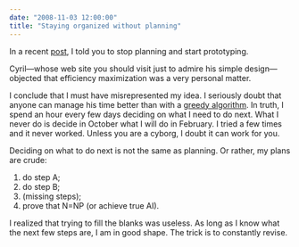 ```yaml
---
date: "2008-11-03 12:00:00"
title: "Staying organized without planning"
---
```




In a recent [post](http://www.daniel-lemire.com/blog/archives/2008/10/13/cool-software-design-insight-6/), I told you to stop planning and start prototyping.

Cyril&#8212;whose web site you should visit just to admire his simple design&#8212;objected that efficiency maximization was a very personal matter.

I conclude that I must have misrepresented my idea. I seriously doubt that anyone can manage his time better than with a [greedy algorithm](https://en.wikipedia.org/wiki/Greedy_algorithm). In truth, I spend an hour every few days deciding on what I need to do next. What I never do is decide in October what I will do in February. I tried a few times and it never worked. Unless you are a cyborg, I doubt it can work for you.

Deciding on what to do next is not the same as planning. Or rather, my plans are crude:

1. do step A;
1. do step B;
1. (missing steps);
1. prove that N=NP (or achieve true AI).


I realized that trying to fill the blanks was useless. As long as I know what the next few steps are, I am in good shape. The trick is to constantly revise.


